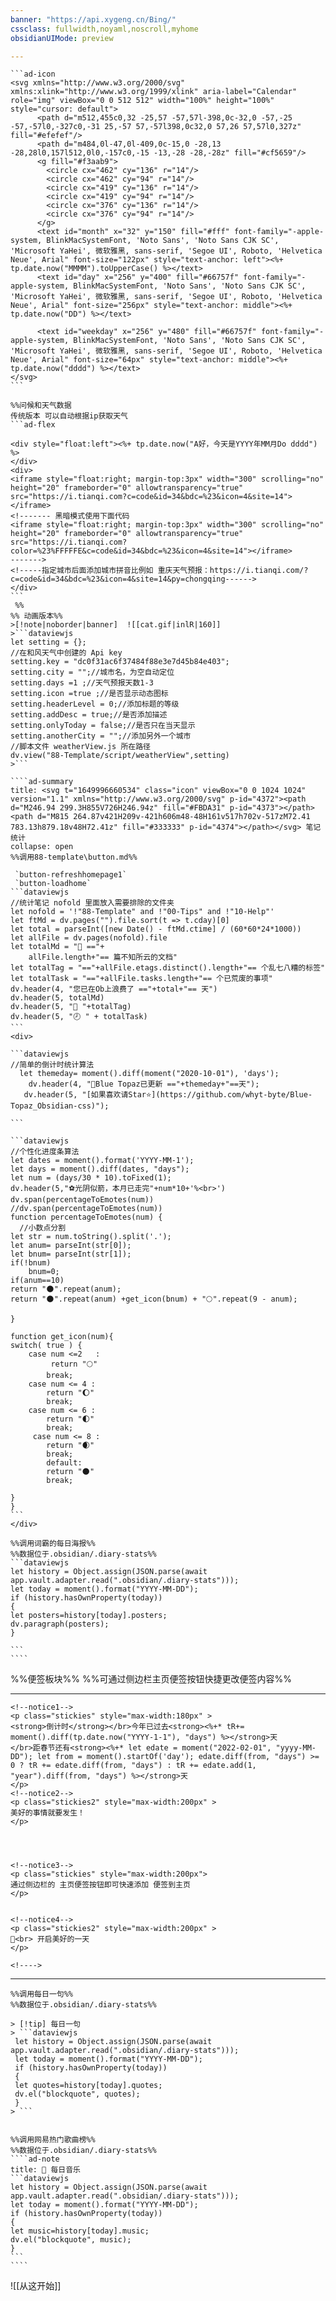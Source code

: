 ```yaml
---
banner: "https://api.xygeng.cn/Bing/"
cssclass: fullwidth,noyaml,noscroll,myhome
obsidianUIMode: preview

---
```

````ad-flex
```ad-icon
<svg xmlns="http://www.w3.org/2000/svg" xmlns:xlink="http://www.w3.org/1999/xlink" aria-label="Calendar" role="img" viewBox="0 0 512 512" width="100%" height="100%" style="cursor: default">
      <path d="m512,455c0,32 -25,57 -57,57l-398,0c-32,0 -57,-25 -57,-57l0,-327c0,-31 25,-57 57,-57l398,0c32,0 57,26 57,57l0,327z" fill="#efefef"/>
      <path d="m484,0l-47,0l-409,0c-15,0 -28,13 -28,28l0,157l512,0l0,-157c0,-15 -13,-28 -28,-28z" fill="#cf5659"/>
      <g fill="#f3aab9">
        <circle cx="462" cy="136" r="14"/>
        <circle cx="462" cy="94" r="14"/>
        <circle cx="419" cy="136" r="14"/>
        <circle cx="419" cy="94" r="14"/>
        <circle cx="376" cy="136" r="14"/>
        <circle cx="376" cy="94" r="14"/>
      </g>
      <text id="month" x="32" y="150" fill="#fff" font-family="-apple-system, BlinkMacSystemFont, 'Noto Sans', 'Noto Sans CJK SC', 'Microsoft YaHei', 微软雅黑, sans-serif, 'Segoe UI', Roboto, 'Helvetica Neue', Arial" font-size="122px" style="text-anchor: left"><%+ tp.date.now("MMMM").toUpperCase() %></text>
      <text id="day" x="256" y="400" fill="#66757f" font-family="-apple-system, BlinkMacSystemFont, 'Noto Sans', 'Noto Sans CJK SC', 'Microsoft YaHei', 微软雅黑, sans-serif, 'Segoe UI', Roboto, 'Helvetica Neue', Arial" font-size="256px" style="text-anchor: middle"><%+ tp.date.now("DD") %></text>
      
      <text id="weekday" x="256" y="480" fill="#66757f" font-family="-apple-system, BlinkMacSystemFont, 'Noto Sans', 'Noto Sans CJK SC', 'Microsoft YaHei', 微软雅黑, sans-serif, 'Segoe UI', Roboto, 'Helvetica Neue', Arial" font-size="64px" style="text-anchor: middle"><%+ tp.date.now("dddd") %></text>
</svg>
```

%%问候和天气数据 
传统版本 可以自动根据ip获取天气
```ad-flex

<div style="float:left"><%+ tp.date.now("A好，今天是YYYY年MM月Do dddd") %>
</div> 
<div>
<iframe style="float:right; margin-top:3px" width="300" scrolling="no" height="20" frameborder="0" allowtransparency="true" src="https://i.tianqi.com?c=code&id=34&bdc=%23&icon=4&site=14"></iframe>
<!------- 黑暗模式使用下面代码
<iframe style="float:right; margin-top:3px" width="300" scrolling="no" height="20" frameborder="0" allowtransparency="true" src="https://i.tianqi.com?color=%23%FFFFFE&c=code&id=34&bdc=%23&icon=4&site=14"></iframe>
------->
<!-----指定城市后面添加城市拼音比例如 重庆天气预报：https://i.tianqi.com/?c=code&id=34&bdc=%23&icon=4&site=14&py=chongqing------>
</div>
```
 %%
%% 动画版本%%
>[!note|noborder|banner]  ![[cat.gif|inlR|160]]
>```dataviewjs
let setting = {};
//在和风天气中创建的 Api key
setting.key = "dc0f31ac6f37484f88e3e7d45b84e403";
setting.city = "";//城市名，为空自动定位
setting.days =1 ;//天气预报天数1-3
setting.icon =true ;//是否显示动态图标
setting.headerLevel = 0;//添加标题的等级
setting.addDesc = true;//是否添加描述
setting.onlyToday = false;//是否只在当天显示
setting.anotherCity = "";//添加另外一个城市
//脚本文件 weatherView.js 所在路径
dv.view("88-Template/script/weatherView",setting)
>```

````


`````ad-flex
````ad-summary
title: <svg t="1649996660534" class="icon" viewBox="0 0 1024 1024" version="1.1" xmlns="http://www.w3.org/2000/svg" p-id="4372"><path d="M246.94 299.3H855V726H246.94z" fill="#FBDA31" p-id="4373"></path><path d="M815 264.87v421H209v-421h606m48-48H161v517h702v-517zM72.41 783.13h879.18v48H72.41z" fill="#333333" p-id="4374"></path></svg> 笔记统计
collapse: open
%%调用88-template\button.md%%
 
 `button-refreshhomepage1`
 `button-loadhome`
```dataviewjs
//统计笔记 nofold 里面放入需要排除的文件夹
let nofold = '!"88-Template" and !"00-Tips" and !"10-Help"'
let ftMd = dv.pages("").file.sort(t => t.cday)[0]
let total = parseInt([new Date() - ftMd.ctime] / (60*60*24*1000))
let allFile = dv.pages(nofold).file
let totalMd = "📄 =="+
	allFile.length+"== 篇不知所云的文档"
let totalTag = "=="+allFile.etags.distinct().length+"== 个乱七八糟的标签"
let totalTask = "=="+allFile.tasks.length+"== 个已荒废的事项"
dv.header(4, "您已在Ob上浪费了 =="+total+"== 天")
dv.header(5, totalMd)
dv.header(5, "🔖 "+totalTag)
dv.header(5, "🕗 " + totalTask)
```
<div>

```dataviewjs
//简单的倒计时统计算法
  let themeday= moment().diff(moment("2020-10-01"), 'days');
	dv.header(4, "🥑Blue Topaz已更新 =="+themeday+"==天");
   dv.header(5, "[如果喜欢请Star⭐](https://github.com/whyt-byte/Blue-Topaz_Obsidian-css)");

```

```dataviewjs
//个性化进度条算法
let dates = moment().format('YYYY-MM-1');
let days = moment().diff(dates, "days");
let num = (days/30 * 10).toFixed(1);
dv.header(5,"⚽光阴似箭，本月已走完"+num*10+'%<br>')
dv.span(percentageToEmotes(num))
//dv.span(percentageToEmotes(num))
function percentageToEmotes(num) {
  //小数点分割
let str = num.toString().split('.');
let anum= parseInt(str[0]);
let bnum= parseInt(str[1]);
if(!bnum)
	bnum=0;	
if(anum==10)
return "🌑".repeat(anum);
return "🌑".repeat(anum) +get_icon(bnum) + "🌕".repeat(9 - anum);

}

function get_icon(num){
switch( true ) {
    case num <=2   :
		 return "🌕"
        break;
    case num <= 4 :
		return "🌔"
        break;   
    case num <= 6 : 
		return "🌓"
        break;
	 case num <= 8 : 
		return "🌒"
        break;
		default:
		return "🌑"
        break;
		
}
}
```
</div>

%%调用词霸的每日海报%%
%%数据位于.obsidian/.diary-stats%%
```dataviewjs
let history = Object.assign(JSON.parse(await app.vault.adapter.read(".obsidian/.diary-stats")));
let today = moment().format("YYYY-MM-DD");
if (history.hasOwnProperty(today))
{
let posters=history[today].posters;
dv.paragraph(posters);
}

```
````
`````

%%便签板块%%
%%可通过侧边栏主页便签按钮快捷更改便签内容%%

---
````ad-flex
<!--notice1-->
<p class="stickies" style="max-width:180px" >
<strong>倒计时</strong></br>今年已过去<strong><%+* tR+= moment().diff(tp.date.now("YYYY-1-1"), "days") %></strong>天
</br>距春节还有<strong><%+* let edate = moment("2022-02-01", "yyyy-MM-DD"); let from = moment().startOf('day'); edate.diff(from, "days") >= 0 ? tR += edate.diff(from, "days") : tR += edate.add(1, "year").diff(from, "days") %></strong>天
</p>
<!--notice2-->
<p class="stickies2" style="max-width:200px" >
美好的事情就要发生！
</p>




<!--notice3-->
<p class="stickies" style="max-width:200px">
通过侧边栏的 主页便签按钮即可快速添加 便签到主页
</p>


<!--notice4-->
<p class="stickies2" style="max-width:200px" >
💌<br> 开启美好的一天
</p>

<!---->

````
---


`````ad-flex
%%调用每日一句%%
%%数据位于.obsidian/.diary-stats%%

> [!tip] 每日一句
> ```dataviewjs
 let history = Object.assign(JSON.parse(await app.vault.adapter.read(".obsidian/.diary-stats")));
 let today = moment().format("YYYY-MM-DD");
 if (history.hasOwnProperty(today))
 {
 let quotes=history[today].quotes;
 dv.el("blockquote", quotes);
 }
> ```


%%调用网易热门歌曲榜%%
%%数据位于.obsidian/.diary-stats%%
````ad-note
title: 🎵 每日音乐
```dataviewjs
let history = Object.assign(JSON.parse(await app.vault.adapter.read(".obsidian/.diary-stats")));
let today = moment().format("YYYY-MM-DD");
if (history.hasOwnProperty(today))
{
let music=history[today].music;
dv.el("blockquote", music);
}
```
````

`````

![[从这开始]]

